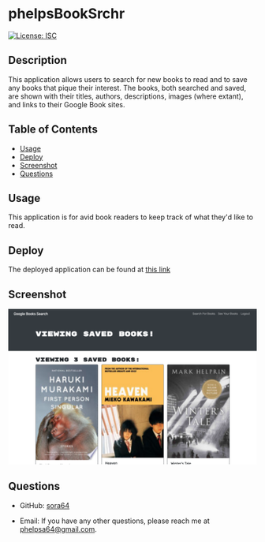 # phelpsBookSrchr

[![License: ISC](https://img.shields.io/badge/License-ISC-blue.svg)](https://opensource.org/licenses/ISC)

## Description

This application allows users to search for new books to read and to save any books that pique their interest. The books, both searched and saved, are shown with their titles, authors, descriptions, images (where extant), and links to their Google Book sites.

## Table of Contents

- [Usage](#usage)
- [Deploy](#deploy)
- [Screenshot](#screenshot)
- [Questions](#questions)

## Usage

This application is for avid book readers to keep track of what they'd like to read.

## Deploy

The deployed application can be found at [this link](https://phelps-book-srchr.herokuapp.com/)

## Screenshot

![Application screenshot showing three saved books](/phelpsBookSrchrScreenshot.png)

## Questions

- GitHub: [sora64](https://github.com/sora64/)

- Email: If you have any other questions, please reach me at [phelpsa64@gmail.com](mailto:phelpsa64@gmail.com).
